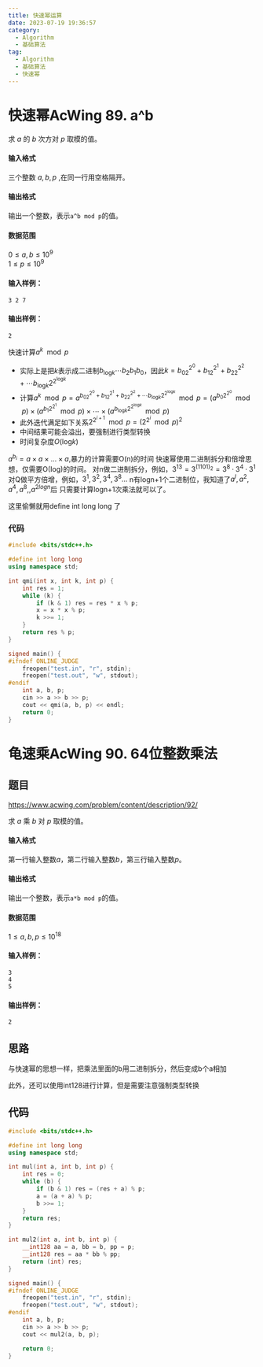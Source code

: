 ```yaml
---
title: 快速幂运算
date: 2023-07-19 19:36:57
category: 
  - Algorithm
  - 基础算法
tag:
  - Algorithm
  - 基础算法
  - 快速幂
---
```


# 快速幂AcWing 89. a^b

求 $a$ 的 $b$ 次方对 $p$ 取模的值。

#### 输入格式

三个整数 $a,b,p$ ,在同一行用空格隔开。

#### 输出格式

输出一个整数，表示`a^b mod p`的值。

#### 数据范围

$0 \le a,b \le 10^9$  
$1 \le p \le 10^9$

#### 输入样例：

```
3 2 7
```

#### 输出样例：

```
2
```

快速计算$a^k\mod p$

- 实际上是把$k$表示成二进制$b_{\text{log}k}\cdots b_2b_1b_0$，因此$k=b_02^{2^0} + b_12^{2^1}+b_22^{2^2}+ \cdots b_{\text{log}k} 2^{2^{\text{log}k}}$
- 计算$a^k \mod p=a^{b_02^{2^0} + b_12^{2^1}+b_22^{2^2}+ \cdots b_{\text{log}k} 2^{2^{\text{log}k}}} \mod p=(a^{b_0 2^{2^0}}\mod p) \times (a^{b_1 2^{2^1}}\mod p) \times \cdots \times (a^{b_{\text{log}k} 2^{2^{\text{log}k}}}\mod p)$
- 此外迭代满足如下关系$2^{2^{i+1}} \mod p=(2^{2^{i}} \mod p)^2$
- 中间结果可能会溢出，要强制进行类型转换
- 时间复杂度$O(\text{log}k)$

$a^{b_i}=a×a×…×a$,暴力的计算需要O(n)的时间
快速幂使用二进制拆分和倍增思想，仅需要O(Iog)的时间。
对n做二进制拆分，例如，$3^{13}=3^{(1101)_2}=3^8·3^4·3^1$
对Q做平方倍增，例如，$3^1,3^2,3^4,3^8…$
n有logn+1个二进制位，我知道了$a^l,a^2,a^4,a^8,,a^{2logn}$后
只需要计算logn+1次乘法就可以了。

这里偷懒就用define int long long 了

### 代码

```cpp
#include <bits/stdc++.h>

#define int long long
using namespace std;

int qmi(int x, int k, int p) {
    int res = 1;
    while (k) {
        if (k & 1) res = res * x % p;
        x = x * x % p;
        k >>= 1;
    }
    return res % p;
}

signed main() {
#ifndef ONLINE_JUDGE
    freopen("test.in", "r", stdin);
    freopen("test.out", "w", stdout);
#endif
    int a, b, p;
    cin >> a >> b >> p;
    cout << qmi(a, b, p) << endl;
    return 0;
}
```

# 龟速乘AcWing 90. 64位整数乘法

## 题目

https://www.acwing.com/problem/content/description/92/

求 $a$ 乘 $b$ 对 $p$ 取模的值。

#### 输入格式

第一行输入整数$a$，第二行输入整数$b$，第三行输入整数$p$。

#### 输出格式

输出一个整数，表示`a*b mod p`的值。

#### 数据范围

$1 \le a,b,p \le 10^{18}$

#### 输入样例：

```
3
4
5
```

#### 输出样例：

```
2
```

## 思路

与快速幂的思想一样，把乘法里面的b用二进制拆分，然后变成b个a相加

此外，还可以使用int128进行计算，但是需要注意强制类型转换

## 代码

```cpp
#include <bits/stdc++.h>

#define int long long
using namespace std;

int mul(int a, int b, int p) {
    int res = 0;
    while (b) {
        if (b & 1) res = (res + a) % p;
        a = (a + a) % p;
        b >>= 1;
    }
    return res;
}

int mul2(int a, int b, int p) {
    __int128 aa = a, bb = b, pp = p;
    __int128 res = aa * bb % pp;
    return (int) res;
}

signed main() {
#ifndef ONLINE_JUDGE
    freopen("test.in", "r", stdin);
    freopen("test.out", "w", stdout);
#endif
    int a, b, p;
    cin >> a >> b >> p;
    cout << mul2(a, b, p);

    return 0;
}
```

